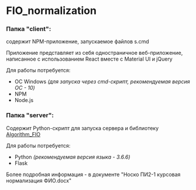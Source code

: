 # FIO_normalization
### Папка "client":

содержит NPM-приложение, запускаемое файлов s.cmd

Приложение представляет из себя одностраничное веб-приложение, написанное с использованием React вместе с Material UI и jQuery

Для работы потребуется:
* ОС Windows *(для запуска через cmd-скрипт, рекомендуемая версия ОС - 10)*
* NPM
* Node.js

### Папка "server":

Содержит Python-скрипт для запуска сервера и библиотеку [Algorithm_FIO](https://github.com/AnnaBuchneva/Algorithm_FIO)

Для работы потребуется:
* Python *(рекомендуемая версия языка - 3.6.6)*
* Flask

Более подробная информация - в документе "Носко ПИ2-1 курсовая нормализация ФИО.docx"

